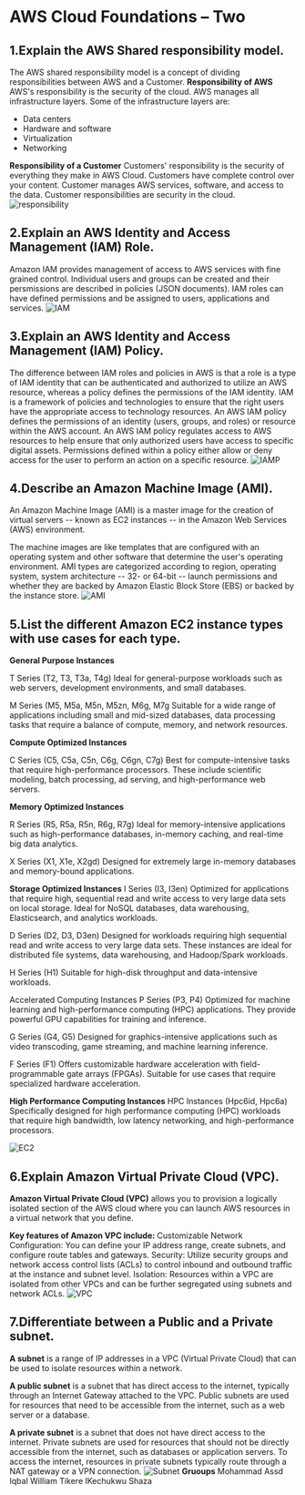 
# AWS Cloud Foundations – Two

## 1.Explain the AWS Shared responsibility model.

The AWS shared responsibility model is a concept of dividing responsibilities between AWS and a Customer.
**Responsibility of AWS**
AWS's responsibility is the security of the cloud.
AWS manages all infrastructure layers.
Some of the infrastructure layers are:
- Data centers
- Hardware and software
- Virtualization
- Networking

**Responsibility of a Customer**
Customers' responsibility is the security of everything they make in AWS Cloud.
Customers have complete control over your content.
Customer manages AWS services, software, and access to the data.
Customer responsibilities are security in the cloud.
![responsibility](responsibility.png)

## 2.Explain an AWS Identity and Access Management (IAM) Role.
Amazon IAM provides management of access to AWS services with fine grained control. Individual users and groups can be created and their persmissions are described in policies (JSON documents). IAM roles can have defined permissions and be assigned to users, applications and services.
![IAM](IAM.png)
## 3.Explain an AWS Identity and Access Management (IAM) Policy.
The difference between IAM roles and policies in AWS is that a role is a type of IAM identity that can be authenticated and authorized to utilize an AWS resource, whereas a policy defines the permissions of the IAM identity.
IAM is a framework of policies and technologies to ensure that the right users have the appropriate access to technology resources. An AWS IAM policy defines the permissions of an identity (users, groups, and roles) or resource within the AWS account. An AWS IAM policy regulates access to AWS resources to help ensure that only authorized users have access to specific digital assets. Permissions defined within a policy either allow or deny access for the user to perform an action on a specific resource.
![IAMP](IAMP.jpg)
## 4.Describe an Amazon Machine Image (AMI).
An Amazon Machine Image (AMI) is a master image for the creation of virtual servers -- known as EC2 instances -- in the Amazon Web Services (AWS) environment.

The machine images are like templates that are configured with an operating system and other software that determine the user's operating environment. AMI types are categorized according to region, operating system, system architecture -- 32- or 64-bit -- launch permissions and whether they are backed by Amazon Elastic Block Store (EBS) or backed by the instance store.
![AMI](AMI.png)
## 5.List the different Amazon EC2 instance types with use cases for each type.
**General Purpose Instances**
 
T Series (T2, T3, T3a, T4g)
Ideal for general-purpose workloads such as web servers, development environments, and small databases.
 
M Series (M5, M5a, M5n, M5zn, M6g, M7g
Suitable for a wide range of applications including small and mid-sized databases, data processing tasks that require a balance of compute, memory, and network resources.
 
**Compute Optimized Instances**
 
C Series (C5, C5a, C5n, C6g, C6gn, C7g)
Best for compute-intensive tasks that require high-performance processors. These include scientific modeling, batch processing, ad serving, and high-performance web servers.
 
**Memory Optimized Instances**
 
R Series (R5, R5a, R5n, R6g, R7g)
Ideal for memory-intensive applications such as high-performance databases, in-memory caching, and real-time big data analytics.
 
X Series (X1, X1e, X2gd)
Designed for extremely large in-memory databases and memory-bound applications.
 
**Storage Optimized Instances**
I Series (I3, I3en)
Optimized for applications that require high, sequential read and write access to very large data sets on local storage. Ideal for NoSQL databases, data warehousing, Elasticsearch, and analytics workloads.
 
D Series (D2, D3, D3en)
Designed for workloads requiring high sequential read and write access to very large data sets. These instances are ideal for distributed file systems, data warehousing, and Hadoop/Spark workloads.
 
H Series (H1)
Suitable for high-disk throughput and data-intensive workloads.
 
Accelerated Computing Instances
P Series (P3, P4)
Optimized for machine learning and high-performance computing (HPC) applications. They provide powerful GPU capabilities for training and inference.
 
G Series (G4, G5)
Designed for graphics-intensive applications such as video transcoding, game streaming, and machine learning inference.
 
F Series (F1)
Offers customizable hardware acceleration with field-programmable gate arrays (FPGAs). Suitable for use cases that require specialized hardware acceleration.
 
**High Performance Computing Instances**
HPC Instances (Hpc6id, Hpc6a)
Specifically designed for high performance computing (HPC) workloads that require high bandwidth, low latency networking, and high-performance processors.
 
![EC2](EC2.png)
## 6.Explain Amazon Virtual Private Cloud (VPC).
**Amazon Virtual Private Cloud (VPC)** allows you to provision a logically isolated section of the AWS cloud where you can launch AWS resources in a virtual network that you define.
 
**Key features of Amazon VPC include:**
Customizable Network Configuration: You can define your IP address range, create subnets, and configure route tables and gateways.
Security: Utilize security groups and network access control lists (ACLs) to control inbound and outbound traffic at the instance and subnet level.
Isolation: Resources within a VPC are isolated from other VPCs and can be further segregated using subnets and network ACLs.
![VPC](VPC1.png)
## 7.Differentiate between a Public and a Private subnet.
**A subnet** is a range of IP addresses in a VPC (Virtual Private Cloud) that can be used to isolate resources within a network.

**A public subnet** is a subnet that has direct access to the internet, typically through an Internet Gateway attached to the VPC. Public subnets are used for resources that need to be accessible from the internet, such as a web server or a database.

**A private subnet** is a subnet that does not have direct access to the internet. Private subnets are used for resources that should not be directly accessible from the internet, such as databases or application servers. To access the internet, resources in private subnets typically route through a NAT gateway or a VPN connection.
![Subnet](subnet.jpg)
**Gruoups**
Mohammad Assd Iqbal
William
Tikere
IKechukwu
Shaza